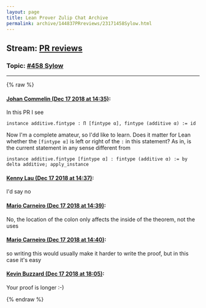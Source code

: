 ```yaml
---
layout: page
title: Lean Prover Zulip Chat Archive 
permalink: archive/144837PRreviews/23171458Sylow.html
---
```


## Stream: [PR reviews](index.html)
### Topic: [#458 Sylow](23171458Sylow.html)

---


{% raw %}
#### [ Johan Commelin (Dec 17 2018 at 14:35)](https://leanprover.zulipchat.com/#narrow/stream/144837-PR%20reviews/topic/%23458%20Sylow/near/152026993):
In this PR I see
```lean
instance additive.fintype : Π [fintype α], fintype (additive α) := id
```
Now I'm a complete amateur, so I'dd like to learn. Does it matter for Lean whether the `[fintype α]` is left or right of the `:` in this statement?
As in, is the current statement in any sense different from
```lean
instance additive.fintype [fintype α] : fintype (additive α) := by delta additive; apply_instance
```

#### [ Kenny Lau (Dec 17 2018 at 14:37)](https://leanprover.zulipchat.com/#narrow/stream/144837-PR%20reviews/topic/%23458%20Sylow/near/152027134):
I'd say no

#### [ Mario Carneiro (Dec 17 2018 at 14:39)](https://leanprover.zulipchat.com/#narrow/stream/144837-PR%20reviews/topic/%23458%20Sylow/near/152027303):
No, the location of the colon only affects the inside of the theorem, not the uses

#### [ Mario Carneiro (Dec 17 2018 at 14:40)](https://leanprover.zulipchat.com/#narrow/stream/144837-PR%20reviews/topic/%23458%20Sylow/near/152027378):
so writing this would usually make it harder to write the proof, but in this case it's easy

#### [ Kevin Buzzard (Dec 17 2018 at 18:05)](https://leanprover.zulipchat.com/#narrow/stream/144837-PR%20reviews/topic/%23458%20Sylow/near/152042919):
Your proof is longer :-)


{% endraw %}
